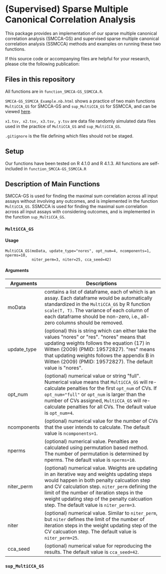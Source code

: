 # (Supervised) Sparse Multiple Canonical Correlation Analysis 

This package provides an implementation of our sparse multiple canonical correlation analysis (SMCCA-GS) and supervised sparse multiple canonical correlation analysis (SSMCCA) methods and examples on running these two functions.

If this source code or accompanying files are helpful for your research, please cite the following publication:

## Files in this repository

All functions are in ```function_SMCCA-GS_SSMCCA.R```.


```SMCCA-GS_SSMCCA_Example.nb.html``` shows a practice of two main functions ```MultiCCA_GS``` for SMCCA-GS and ```sup_MultiCCA_GS``` for SSMCCA, and can be viewed [here](https://zjgbz.github.io/SMCCA-GS_SSMCCA/SMCCA-GS_SSMCCA_Example.nb.html).


```x1.tsv, x2.tsv, x3.tsv, y.tsv``` are data file randomly simulated data files used in the practice of ```MultiCCA_GS``` and ```sup_MultiCCA_GS```.


```.gitignore``` is the file defining which files should not be staged.

## Setup

Our functions have been tested on R 4.1.0 and R 4.1.3. All functions are self-included in ```function_SMCCA-GS_SSMCCA.R```

## Description of Main Functions

SMCCA-GS is used for finding the maximal sum correlation across all input assays without involving any outcomes, and is implemented in the function ```MultiCCA_GS```. SSMCCA is used for finding the maximal sum correlation across all input assays with considering outcomes, and is implemented in the function ```sup_MultiCCA_GS```.

### ```MultiCCA_GS```

#### Usage

````
MultiCCA_GS(moData, update_type="nores", opt_num=4, ncomponents=1, nperms=10, 
            niter_perm=3, niter=25, cca_seed=42)
````

#### Arguments

| Arguments   | Descriptions                                                                                                                                                                                                                                                                                                                                    |
|-------------|-------------------------------------------------------------------------------------------------------------------------------------------------------------------------------------------------------------------------------------------------------------------------------------------------------------------------------------------------|
| moData      | contains a list of dataframe, each of which is an assay. Each dataframe would be automatically standardized in the ```MultiCCA_GS``` by R function ```scale(T, T)```. The variance of each column of each dataframe should be non-zero, i.e., all-zero columns should be removed.                                                               |
| update_type | (optional) this is string which can either take the values "nores" or "res". "nores" means that updating weights follows the equation (17) in Witten (2009) (PMID: 19572827). "res" means that updating weights follows the appendix B in Witten (2009) (PMID: 19572827). The default value is "nores".                                         |
| opt_num     | (optional) numerical value or string "full". Numerical value means that ```MultiCCA_GS``` will re-calculate penalties for the first ```opt_num``` of CVs. If ```opt_num="full"``` or ```opt_num``` is larger than the number of CVs assigned, ```MultiCCA_GS``` will re-calculate penalties for all CVs. The default value is ```opt_num=4```.  |
| ncomponents | (optional) numerical value for the number of CVs that the user intends to calculate. The default value is ```ncomponents=1```.                                                                                                                                                                                                                  |
| nperms      | (optional) numerical value. Penalties are calculated using permutation based method. The number of permutation is determined by nperms. The default value is ```nperms=10```.                                                                                                                                                                   |
| niter_perm  | (optional) numerical value. Weights are updating in an iterative way and weights updating steps would happen in both penalty calcuation step and CV calculation step. ```niter_perm``` defining the limit of the number of iteration steps in the weight updating step of the penalty calcuation step. The default value is ```niter_perm=3```. |
| niter       | (optional) numerical value. Similar to ```niter_perm```, but ```niter``` defines the limit of the number of iteration steps in the weight updating step of the CV calcuation step. The default value is ```niter_perm=25```.                                                                                                                    |
| cca_seed    | (optional) numerical value for reproducing the results. The default value is ```cca_seed=42```.                                                                                                                                                                                                                                                 |


### ```sup_MultiCCA_GS```

